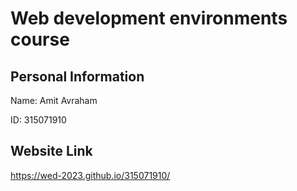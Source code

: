# Web development environments course


## Personal Information

Name: Amit Avraham

ID: 315071910


## Website Link

https://wed-2023.github.io/315071910/